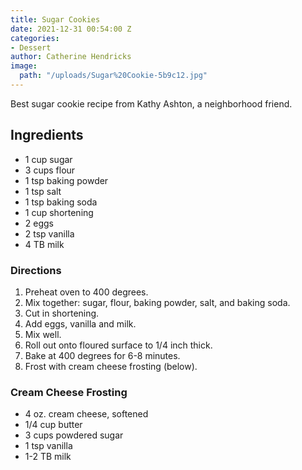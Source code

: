```yaml
---
title: Sugar Cookies
date: 2021-12-31 00:54:00 Z
categories:
- Dessert
author: Catherine Hendricks
image:
  path: "/uploads/Sugar%20Cookie-5b9c12.jpg"
---
```


Best sugar cookie recipe from Kathy Ashton, a neighborhood friend. 

## Ingredients
* 1 cup sugar
* 3 cups flour
* 1 tsp baking powder
* 1 tsp salt
* 1 tsp baking soda
* 1 cup shortening
* 2 eggs
* 2 tsp vanilla
* 4 TB  milk

### Directions
1. Preheat oven to 400 degrees.
2. Mix together: sugar, flour, baking powder, salt, and baking soda. 
3. Cut in shortening.
4. Add eggs, vanilla and milk.
5. Mix well. 
6. Roll out onto floured surface to 1/4 inch thick. 
7. Bake at 400 degrees for 6-8 minutes. 
8. Frost with cream cheese frosting (below).

### Cream Cheese Frosting
* 4 oz. cream cheese, softened
* 1/4 cup butter
* 3 cups powdered sugar
* 1 tsp vanilla
* 1-2 TB milk


